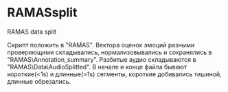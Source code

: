 # RAMASsplit
RAMAS data split

Скрипт положить в "RAMAS".
Вектора оценок эмоций разными проверяющими складывались, нормализовывались и сохранялись в "RAMAS\Annotation_summary".
Разбитые аудио складываются в "RAMAS\Data\AudioSplitted".
В начале и конце файла бывают короткие(<1s) и длинные(>1s) сегменты, короткие добивались тишиной, длинные обрезались.
